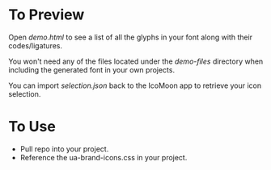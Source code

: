 # To Preview

Open *demo.html* to see a list of all the glyphs in your font along with their codes/ligatures.

You won't need any of the files located under the *demo-files* directory when including the generated font in your own projects.

You can import *selection.json* back to the IcoMoon app to retrieve your icon selection.

# To Use

* Pull repo into your project.
* Reference the ua-brand-icons.css in your project.

